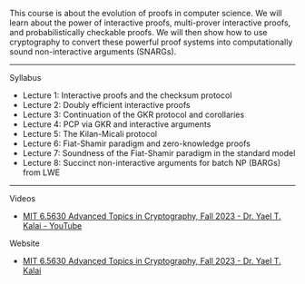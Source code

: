 This course is about the evolution of proofs in computer science.  We will learn about the power of interactive proofs, multi-prover interactive proofs, and probabilistically checkable proofs.  We will then show how to use cryptography to convert these powerful proof systems into computationally sound non-interactive arguments (SNARGs).

- - - -
Syllabus
* Lecture 1: Interactive proofs and the checksum protocol
* Lecture 2: Doubly efficient interactive proofs
* Lecture 3: Continuation of the GKR protocol and corollaries
* Lecture 4: PCP via GKR and interactive arguments
* Lecture 5: The Kilan-Micali protocol
* Lecture 6: Fiat-Shamir paradigm and zero-knowledge proofs
* Lecture 7: Soundness of the Fiat-Shamir paradigm in the standard model
* Lecture 8: Succinct non-interactive arguments for batch NP (BARGs) from LWE

- - - -

Videos
* [MIT 6.5630 Advanced Topics in Cryptography, Fall 2023 - Dr. Yael T. Kalai - YouTube](https://youtube.com/playlist?list=PLUl4u3cNGP61EZllk7zwgvPbI4kbnKhWz&si=wmhPgbh7e_hzURPg)

Website
* [MIT 6.5630 Advanced Topics in Cryptography, Fall 2023 - Dr. Yael T. Kalai](https://ocw.mit.edu/courses/6-5630-advanced-topics-in-cryptography-fall-2023/)
